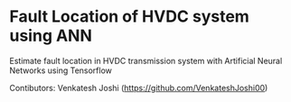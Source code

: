 # Fault Location of HVDC system using ANN

Estimate fault location in HVDC transmission system with Artificial Neural Networks using Tensorflow 

Contibutors: Venkatesh Joshi (https://github.com/VenkateshJoshi00)
